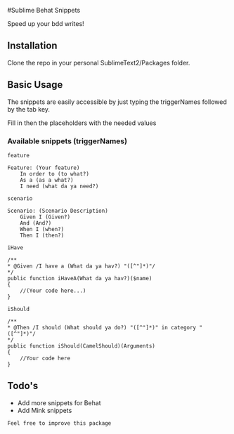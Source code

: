 #Sublime Behat Snippets

Speed up your bdd writes!

## Installation

Clone the repo in your personal SublimeText2/Packages folder.

## Basic Usage

The snippets are easily accessible by just typing the triggerNames followed by the tab key.

Fill in then the placeholders with the needed values

### Available snippets (triggerNames)

`feature`

````
Feature: (Your feature)
	In order to (to what?)
	As a (as a what?)
	I need (what da ya need?)
````

`scenario`

````
Scenario: (Scenario Description)
	Given I (Given?)
	And (And?)
	When I (when?)
	Then I (then?)
````

`iHave`

````
/**
* @Given /I have a (What da ya hav?) "([^"]*)"/
*/
public function iHaveA(What da ya hav?)($name)
{
	//(Your code here...)
}
````

`iShould`

````
/**
* @Then /I should (What should ya do?) "([^"]*)" in category "([^"]*)"/
*/
public function iShould(CamelShould)(Arguments)
{
	//Your code here
}
````

## Todo's

* Add more snippets for Behat
* Add Mink snippets

`Feel free to improve this package`
